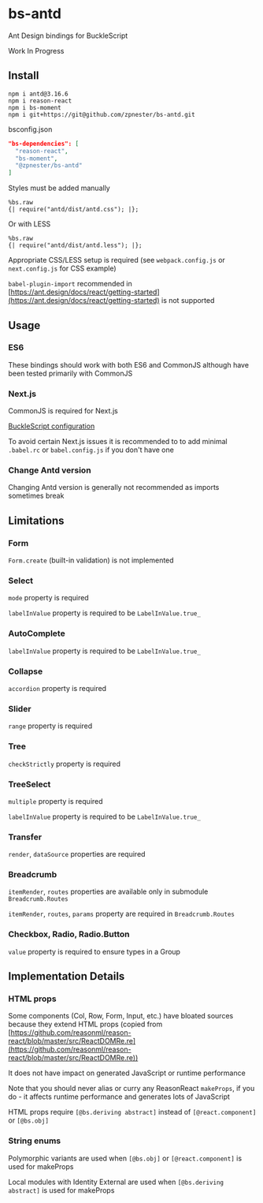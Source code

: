 # bs-antd

Ant Design bindings for BuckleScript

Work In Progress

## Install

```
npm i antd@3.16.6
npm i reason-react
npm i bs-moment
npm i git+https://git@github.com/zpnester/bs-antd.git
```

bsconfig.json
```json
"bs-dependencies": [
  "reason-react",
  "bs-moment",
  "@zpnester/bs-antd"
]
```

Styles must be added manually

```reason
%bs.raw
{| require("antd/dist/antd.css"); |};
```

Or with LESS

```reason
%bs.raw
{| require("antd/dist/antd.less"); |};
```

Appropriate CSS/LESS setup is required (see `webpack.config.js` or `next.config.js` for CSS example)


`babel-plugin-import` recommended in [https://ant.design/docs/react/getting-started](https://ant.design/docs/react/getting-started) is not supported


## Usage

### ES6

These bindings should work with both ES6 and CommonJS although have been tested primarily with CommonJS

### Next.js

CommonJS is required for Next.js

[BuckleScript configuration](https://bucklescript.github.io/docs/en/build-configuration.html#package-specs)

To avoid certain Next.js issues it is recommended to to add minimal `.babel.rc` or `babel.config.js` if you don't have one

### Change Antd version

Changing Antd version is generally not recommended as imports sometimes break

## Limitations

### Form

`Form.create` (built-in validation) is not implemented


### Select

`mode` property is required

`labelInValue` property is required to be `LabelInValue.true_`

### AutoComplete

`labelInValue` property is required to be `LabelInValue.true_`

### Collapse

`accordion` property is required

### Slider
`range` property is required

### Tree

`checkStrictly` property is required

### TreeSelect

`multiple` property is required

`labelInValue` property is required to be `LabelInValue.true_`

### Transfer

`render`, `dataSource` properties are required

### Breadcrumb

`itemRender`, `routes` properties are available only in submodule `Breadcrumb.Routes`

`itemRender`, `routes`, `params` property are required in `Breadcrumb.Routes`

### Checkbox, Radio, Radio.Button

`value` property is required to ensure types in a Group


## Implementation Details

### HTML props

Some components (Col, Row, Form, Input, etc.) have bloated sources because they extend HTML props (copied from [https://github.com/reasonml/reason-react/blob/master/src/ReactDOMRe.re](https://github.com/reasonml/reason-react/blob/master/src/ReactDOMRe.re))

It does not have impact on generated JavaScript or runtime performance

Note that you should never alias or curry any ReasonReact `makeProps`, if you do - it affects runtime performance and generates lots of JavaScript

HTML props require `[@bs.deriving abstract]` instead of `[@react.component]` or `[@bs.obj]`

### String enums

Polymorphic variants are used when `[@bs.obj]` or `[@react.component]` is used for makeProps

Local modules with Identity External are used when `[@bs.deriving abstract]` is used for makeProps




